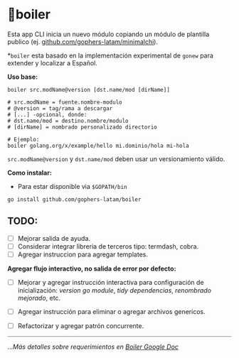 # 🍲boiler

Esta app CLI inicia un nuevo módulo copiando un módulo de plantilla publico (ej. [github.com/gophers-latam/minimalchi](https://github.com/gophers-latam/minimalchi)).

*```boiler``` esta basado en la implementación experimental de ```gonew``` para extender y localizar a Español.

**Uso base:**

```shell
boiler src.modName@version [dst.name/mod [dirName]]

# src.modName = fuente.nombre-modulo
# @version = tag/rama a descargar
# [...] -opcional, donde:
# dst.name/mod = destino.nombre/modulo
# [dirName] = nombrado personalizado directorio

# Ejemplo: 
boiler golang.org/x/example/hello mi.dominio/hola mi-hola
```

```src.modName@version``` y ```dst.name/mod``` deben usar un versionamiento válido.

**Como instalar:**

- Para estar disponible via ```$GOPATH/bin```
```shell
go install github.com/gophers-latam/boiler
```

## TODO:

- [ ] Mejorar salida de ayuda.
- [ ] Considerar integrar libreria de terceros tipo: termdash, cobra.
- [ ] Agregar instruccion para agregar templates.

**Agregar flujo interactivo, no salida de error por defecto:**
- [ ] Mejorar y agregar instrucción interactiva para configuración de inicialización: *version go module*, *tidy dependencias*, *renombrado mejorado*, etc.
- [ ] Agregar instrucción para eliminar o agregar archivos genericos.
- [ ] Refactorizar y agregar patrón concurrente.


<hr style="height:1px;border-width:0;color:gray;background-color:gray">

...*Más detalles sobre requerimientos en [Boiler Google Doc](https://docs.google.com/document/d/1xI7gqO1E9h2sKU574zyUrgKXZWyLpmVhiTgWcTZ7DvI/edit?usp=sharing)*